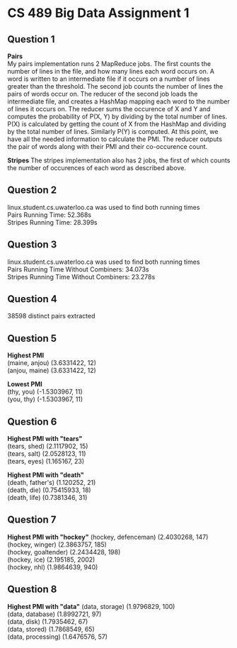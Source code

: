 CS 489 Big Data Assignment 1
============================

Question 1
----------
**Pairs**  
My pairs implementation runs 2 MapReduce jobs. The first counts the number of lines in the file, and how many lines each word occurs on. A word is written to an intermediate file if it occurs on a number of lines greater than the threshold. The second job counts the number of lines the pairs of words occur on. The reducer of the second job loads the intermediate file, and creates a HashMap mapping each word to the number of lines it occurs on. The reducer sums the occurence of X and Y and computes the probability of P(X, Y) by dividing by the total number of lines. P(X) is calculated by getting the count of X from the HashMap and dividing by the total number of lines. Similarly P(Y) is computed. At this point, we have all the needed information to calculate the PMI. The reducer outputs the pair of words along with their PMI and their co-occurence count.
  
**Stripes**
The stripes implementation also has 2 jobs, the first of which counts the number of occurences of each word as described above. 

Question 2
----------
linux.student.cs.uwaterloo.ca was used to find both running times  
Pairs Running Time: 52.368s  
Stripes Running Time: 28.399s


Question 3
----------
linux.student.cs.uwaterloo.ca was used to find both running times  
Pairs Running Time Without Combiners: 34.073s  
Stripes Running Time Without Combiners: 23.278s


Question 4
----------
38598 distinct pairs extracted


Question 5
----------
**Highest PMI**  
(maine, anjou)	(3.6331422, 12)  
(anjou, maine)	(3.6331422, 12)  

**Lowest PMI**  
(thy, you)	(-1.5303967, 11)  
(you, thy)	(-1.5303967, 11)  

Question 6
----------
**Highest PMI with "tears"**  
(tears, shed)	(2.1117902, 15)  
(tears, salt)	(2.0528123, 11)  
(tears, eyes)	(1.165167, 23)  

**Highest PMI with "death"**  
(death, father's)	(1.120252, 21)  
(death, die)	(0.75415933, 18)  
(death, life)	(0.7381346, 31)  


Question 7
----------
**Highest PMI with "hockey"**
(hockey, defenceman)	(2.4030268, 147)  
(hockey, winger)	(2.3863757, 185)  
(hockey, goaltender)	(2.2434428, 198)  
(hockey, ice)	(2.195185, 2002)  
(hockey, nhl)	(1.9864639, 940)  


Question 8
----------
**Highest PMI with "data"**
(data, storage)	(1.9796829, 100)  
(data, database)	(1.8992721, 97)  
(data, disk)	(1.7935462, 67)  
(data, stored)	(1.7868549, 65)  
(data, processing)	(1.6476576, 57)  
